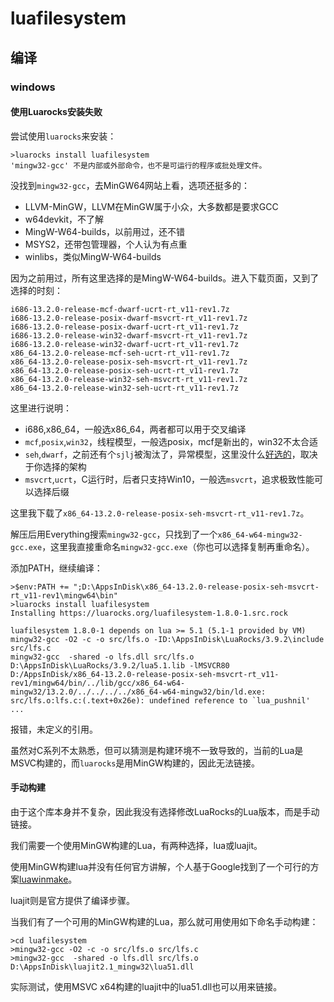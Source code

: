 # luafilesystem

## 编译

### windows

#### 使用Luarocks安装失败

尝试使用`luarocks`来安装：

```
>luarocks install luafilesystem
'mingw32-gcc' 不是内部或外部命令，也不是可运行的程序或批处理文件。
```

没找到`mingw32-gcc`，去MinGW64网站上看，选项还挺多的：

- LLVM-MinGW，LLVM在MinGW属于小众，大多数都是要求GCC
- w64devkit，不了解
- MingW-W64-builds，以前用过，还不错
- MSYS2，还带包管理器，个人认为有点重
- winlibs，类似MingW-W64-builds

因为之前用过，所有这里选择的是MingW-W64-builds。进入下载页面，又到了选择的时刻：

```
i686-13.2.0-release-mcf-dwarf-ucrt-rt_v11-rev1.7z
i686-13.2.0-release-posix-dwarf-msvcrt-rt_v11-rev1.7z
i686-13.2.0-release-posix-dwarf-ucrt-rt_v11-rev1.7z
i686-13.2.0-release-win32-dwarf-msvcrt-rt_v11-rev1.7z
i686-13.2.0-release-win32-dwarf-ucrt-rt_v11-rev1.7z
x86_64-13.2.0-release-mcf-seh-ucrt-rt_v11-rev1.7z
x86_64-13.2.0-release-posix-seh-msvcrt-rt_v11-rev1.7z
x86_64-13.2.0-release-posix-seh-ucrt-rt_v11-rev1.7z
x86_64-13.2.0-release-win32-seh-msvcrt-rt_v11-rev1.7z
x86_64-13.2.0-release-win32-seh-ucrt-rt_v11-rev1.7z
```

这里进行说明：

- i686,x86_64，一般选x86_64，两者都可以用于交叉编译
- `mcf`,`posix`,`win32`，线程模型，一般选posix，mcf是新出的，win32不太合适
- `seh`,`dwarf`，之前还有个`sjlj`被淘汰了，异常模型，这里没什么[好选的](https://github.com/brechtsanders/winlibs_mingw/issues/20)，取决于你选择的架构
- `msvcrt`,`ucrt`，C运行时，后者只支持Win10，一般选`msvcrt`，追求极致性能可以选择后缀

这里我下载了`x86_64-13.2.0-release-posix-seh-msvcrt-rt_v11-rev1.7z`。

解压后用Everything搜索`mingw32-gcc`，只找到了一个`x86_64-w64-mingw32-gcc.exe`，这里我直接重命名`mingw32-gcc.exe`（你也可以选择复制再重命名）。

添加PATH，继续编译：

```
>$env:PATH += ";D:\AppsInDisk\x86_64-13.2.0-release-posix-seh-msvcrt-rt_v11-rev1\mingw64\bin"
>luarocks install luafilesystem
Installing https://luarocks.org/luafilesystem-1.8.0-1.src.rock

luafilesystem 1.8.0-1 depends on lua >= 5.1 (5.1-1 provided by VM)
mingw32-gcc -O2 -c -o src/lfs.o -ID:\AppsInDisk\LuaRocks/3.9.2\include src/lfs.c
mingw32-gcc  -shared -o lfs.dll src/lfs.o D:\AppsInDisk\LuaRocks/3.9.2/lua5.1.lib -lMSVCR80
D:/AppsInDisk/x86_64-13.2.0-release-posix-seh-msvcrt-rt_v11-rev1/mingw64/bin/../lib/gcc/x86_64-w64-mingw32/13.2.0/../../../../x86_64-w64-mingw32/bin/ld.exe: src/lfs.o:lfs.c:(.text+0x26e): undefined reference to `lua_pushnil'
...
```

报错，未定义的引用。

虽然对C系列不太熟悉，但可以猜测是构建环境不一致导致的，当前的Lua是MSVC构建的，而`luarocks`是用MinGW构建的，因此无法链接。

#### 手动构建

由于这个库本身并不复杂，因此我没有选择修改LuaRocks的Lua版本，而是手动链接。

我们需要一个使用MinGW构建的Lua，有两种选择，lua或luajit。

使用MinGW构建lua并没有任何官方讲解，个人基于Google找到了一个可行的方案[luawinmake](https://github.com/Tieske/luawinmake)。

luajit则是官方提供了编译步骤。

当我们有了一个可用的MinGW构建的Lua，那么就可用使用如下命名手动构建：

```
>cd luafilesystem
>mingw32-gcc -O2 -c -o src/lfs.o src/lfs.c
>mingw32-gcc  -shared -o lfs.dll src/lfs.o D:\AppsInDisk\luajit2.1_mingw32\lua51.dll
```

实际测试，使用MSVC x64构建的luajit中的lua51.dll也可以用来链接。
